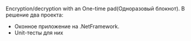 Encryption/decryption with an One-time pad(Одноразовый блокнот).  В решение два проекта:
- Оконное приложение на .NetFramework. 
- Unit-тесты для них
